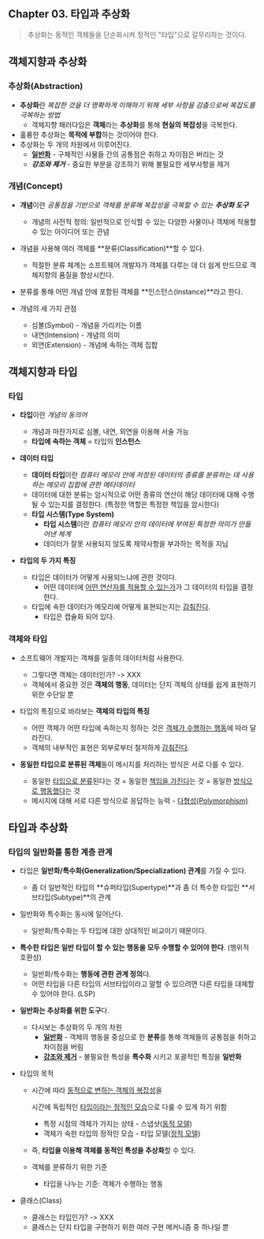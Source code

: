 ## Chapter 03. 타입과 추상화

> 추상화는 동적인 객체들을 단순화시켜 정적인 "타입"으로 갈무리하는 것이다.



## 객체지향과 추상화

### 추상화(Abstraction)

* **추상화**란 *복잡한 것을 더 명확하게 이해하기 위해 세부 사항을 감춤으로써 복잡도를 극복하는 방법*
  * 객체지향 패러다임은 **객체**라는 **추상화**를 통해 **현실의 복잡성**을 극복한다.
* 훌륭한 추상화는 **목적에 부합**하는 것이어야 한다.
* 추상화는 두 개의 차원에서 이루어진다.
  * <u>**일반화**</u> - 구체적인 사물들 간의 공통점은 취하고 차이점은 버리는 것
  * ***강조와 제거*** - 중요한 부분을 강조하기 위해 불필요한 세부사항을 제거



### 개념(Concept)

* **개념**이란 *공통점을 기반으로 객체를 분류해 복잡성을 극복할 수 있는 **추상화 도구***
  * 개념의 사전적 정의: 일반적으로 인식할 수 있는 다양한 사물이나 객체에 적용할 수 있는 아이디어 또는 관념
* 개념을 사용해 여러 객체를 **분류(Classification)**할 수 있다.
  * 적절한 분류 체계는 소프트웨어 개발자가 객체를 다루는 데 더 쉽게 만드므로 객체지향의 품질을 향상시킨다.
* 분류를 통해 어떤 개념 안에 포함된 객체를 **인스턴스(Instance)**라고 한다.

* 개념의 세 가지 관점
  * 심볼(Symbol) - 개념을 가리키는 이름
  * 내연(Intension) - 개념의 의미
  * 외연(Extension) - 개념에 속하는 객체 집합





## 객체지향과 타입

### 타입

* **타입**이란 *개념의 동의어*
  * 개념과 마찬가지로 심볼, 내연, 외연을 이용해 서술 가능
  * **타입에 속하는 객체** = 타입의 **인스턴스**



* **데이터 타입**
  * **데이터 타입**이란 *컴퓨터 메모리 안에 저장된 데이터의 종류를 분류하는 데 사용하는 메모리 집합에 관한 메타데이터*
  * 데이터에 대한 분류는 암시적으로 어떤 종류의 연산이 해당 데이터에 대해 수행될 수 있는지를 결정한다. (특정한 역할은 특정한 책임을 암시한다)
  * **타입 시스템(Type System)**
    * **타입 시스템**이란 *컴퓨터 메모리 안의 데이터에 부여된 특정한 의미가 만들어낸 체계*
    * 데이터가 잘못 사용되지 않도록 제약사항을 부과하는 목적을 지님



* **타입의 두 가지 특징**
  * 타입은 데이터가 어떻게 사용되느냐에 관한 것이다.
    * 어떤 데이터에 <u>어떤 연산자를 적용할 수 있는가</u>가 그 데이터의 타입을 결정한다.
  * 타입에 속한 데이터가 메모리에 어떻게 표현되는지는 <u>감춰진다</u>.
    * 타입은 캡슐화 되어 있다.



### 객체와 타입

* 소프트웨어 개발자는 객체를 일종의 데이터처럼 사용한다.
  * 그렇다면 객체는 데이터인가? -> XXX
  * 객체에서 중요한 것은 **객체의 행동**, 데이터는 단지 객체의 상태를 쉽게 표현하기 위한 수단일 뿐

* 타입의 특징으로 바라보는 **객체의 타입의 특징**
  * 어떤 객체가 어떤 타입에 속하는지 정하는 것은 <u>객체가 수행하는 행동</u>에 따라 달라진다.
  * 객체의 내부적인 표현은 외부로부터 철저하게 <u>감춰진다</u>.

* **동일한 타입으로 분류된 객체**들이 메시지를 처리하는 방식은 서로 다를 수 있다.
  * 동일한 <u>타입으로 분류</u>된다는 것 = 동일한 <u>책임을 가진다</u>는 것 = 동일한 <u>방식으로 행동했다</u>는 것
  * 메시지에 대해 서로 다른 방식으로 응답하는 능력 - <u>다형성(Polymorphism)</u>





## 타입과 추상화

### 타입의 일반화를 통한 계층 관계

* 타입은 **일반화/특수화(Generalization/Specialization) 관계**를 가질 수 있다.
  * 좀 더 일반적인 타입의 **슈퍼타입(Supertype)**과 좀 더 특수한 타입인 **서브타입(Subtype)**의 관계
* 일반화와 특수화는 동시에 일어난다.
  * 일반화/특수화는 두 타입에 대한 상대적인 비교이기 때문이다.
* **특수한 타입은 일반 타입이 할 수 있는 행동을 모두 수행할 수 있어야 한다**. (행위적 호환성)
  * 일반화/특수화는 **행동에 관한 관계 정의**다.
  * 어떤 타입을 다른 타입의 서브타입이라고 말할 수 있으려면 다른 타입을 대체할 수 있어야 한다. (LSP)



* **일반화는 추상화를 위한 도구**다.
  * 다시보는 추상화의 두 개의 차원
    * <u>**일반화**</u> - 객체의 행동을 중심으로 한 **분류**를 통해 객체들의 공통점을 취하고 차이점을 버림
    * <u>**강조와 제거**</u> - 불필요한 특성을 **특수화** 시키고 포괄적인 특징을 **일반화**



* 타입의 목적

  * 시간에 따라 <u>동적으로 변하는 객체의 복잡성</u>을 

    시간에 독립적인 <u>타입이라는 정적인 모습</u>으로 다룰 수 있게 하기 위함

    * 특정 시점의 객체가 가지는 상태 - 스냅샷(<u>동적 모델</u>)
    * 객체가 속한 타입의 정적인 모습 - 타입 모델(<u>정적 모델</u>)

  * 즉, **타입을 이용해 객체를 동적인 특성을 추상화**할 수 있다.

  * 객체를 분류하기 위한 기준

    * 타입을 나누는 기준: 객체가 수행하는 행동



* 클래스(Class)
  * 클래스는 타입인가? -> XXX
  * 클래스는 단지 타입을 구현하기 위한 여러 구현 메커니즘 중 하나일 뿐